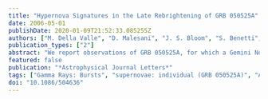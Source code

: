 ```yaml
---
title: "Hypernova Signatures in the Late Rebrightening of GRB 050525A"
date: 2006-05-01
publishDate: 2020-01-09T21:52:33.085255Z
authors: ["M. Della Valle", "D. Malesani", "J. S. Bloom", "S. Benetti", "G. Chincarini", "P. D'Avanzo", "R. J. Foley", "S. Covino", "A. Melandri", "S. Piranomonte", "G. Tagliaferri", "L. Stella", "R. Gilmozzi", "L. A. Antonelli", "S. Campana", "H. -W. Chen", "P. Filliatre", "F. Fiore", "D. Fugazza", "N. Gehrels", "K. Hurley", "I. F. Mirabel", "L. J. Pellizza", "L. Piro", "J. X. Prochaska"]
publication_types: ["2"]
abstract: "We report observations of GRB 050525A, for which a Gemini North spectrum shows its redshift to be z=0.606. This is the third closest long GRB discovered by Swift. We observed its afterglow using the VLT, Gemini, and TNG telescopes to search for an associated supernova. We find that the early-time light curve is described by a broken power law with a break at tåisebox-0.5ex 0.3 days after the burst. About 5 days after the burst, a flattening is apparent, followed by a further dimming. Both the magnitude and the shape of the light curve suggest that a supernova was emerging during the late decay of the afterglow. This supernova, named SN 2005nc, had a rise time faster than SN 1998bw and a long-lasting maximum. A spectrum obtained about 20 days (rest frame) after the GRB resembles the spectrum of SN 1998bw obtained close to maximum light."
featured: false
publication: "*Astrophysical Journal Letters*"
tags: ["Gamma Rays: Bursts", "supernovae: individual (GRB 050525A)", "Astrophysics"]
doi: "10.1086/504636"
---
```


